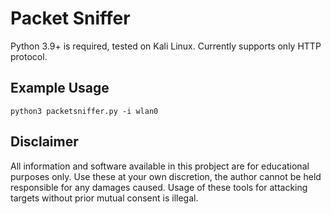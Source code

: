 # Packet Sniffer
Python 3.9+ is required, tested on Kali Linux.
Currently supports only HTTP protocol.

## Example Usage
```
python3 packetsniffer.py -i wlan0
```


## Disclaimer
All information and software available in this probject are for educational purposes only. Use these at your own discretion, the author cannot be held responsible for any damages caused. Usage of these tools for attacking targets without prior mutual consent is illegal.